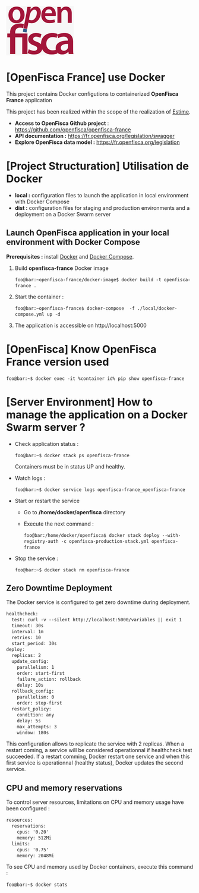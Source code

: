 ![logo OpenFisca](.gitlab/images/openfisca.png)

# [OpenFisca France] use Docker

This project contains Docker configutions to containerized **OpenFisca France** application

This project has been realized within the scope of the realization of [Estime](https://github.com/StartupsPoleEmploi/estime-frontend).

- **Access to OpenFisca Github project** : https://github.com/openfisca/openfisca-france
- **API documentation :** https://fr.openfisca.org/legislation/swagger
- **Explore OpenFisca data model :** https://fr.openfisca.org/legislation

# [Project Structuration] Utilisation de Docker

- **local :** configuration files to launch the application in local environment with Docker Compose
- **dist :** configuration files for staging and production environments and a deployment on a Docker Swarm server

## Launch OpenFisca application in your local environment with Docker Compose

**Prerequisites :** install [Docker](https://docs.docker.com/engine/install/) and [Docker Compose](https://docs.docker.com/compose/install/).

1. Build **openfisca-france** Docker image

   ```shell
   foo@bar:~openfisca-france/docker-image$ docker build -t openfisca-france .
   ```
1. Start the container :

    ```shell
    foo@bar:~openfisca-france$ docker-compose  -f ./local/docker-compose.yml up -d
    ```
1. The application is accessible on http://localhost:5000

# [OpenFisca] Know OpenFisca France version used

```shell
foo@bar:~$ docker exec -it %container id% pip show openfisca-france
```

# [Server Environment] How to manage the application on a Docker Swarm server ?

- Check application status :

   ```
   foo@bar:~$ docker stack ps openfisca-france
   ```
   Containers must be in status UP and healthy.

- Watch logs :

   ```
   foo@bar:~$ docker service logs openfisca-france_openfisca-france
   ```

- Start or restart the service

   - Go to **/home/docker/openfisca** directory
   - Execute the next command :

      ```
      foo@bar:/home/docker/openfisca$ docker stack deploy --with-registry-auth -c openfisca-production-stack.yml openfisca-france
      ```

- Stop the service :

   ```
   foo@bar:~$ docker stack rm openfisca-france
   ```

## Zero Downtime Deployment

The Docker service is configured to get zero downtime during deployment.

```
healthcheck:
  test: curl -v --silent http://localhost:5000/variables || exit 1
  timeout: 30s
  interval: 1m
  retries: 10
  start_period: 30s
deploy:
  replicas: 2
  update_config:
    parallelism: 1
    order: start-first
    failure_action: rollback
    delay: 10s
  rollback_config:
    parallelism: 0
    order: stop-first
  restart_policy:
    condition: any
    delay: 5s
    max_attempts: 3
    window: 180s
```

This configuration allows to replicate the service with 2 replicas. When a restart coming, a service will be considered operationnal if healthcheck test succeeded. If a restart comming, Docker restart one service and when this first service is operationnal (healthy status), Docker updates the second service.

## CPU and memory reservations

To control server resources, limitations on CPU and memory usage have been configured :

```
resources:
  reservations:
    cpus: '0.20'
    memory: 512Mi
  limits:
    cpus: '0.75'
    memory: 2048Mi
```

To see CPU and memory used by Docker containers, execute this command :
```
foo@bar:~$ docker stats
```
